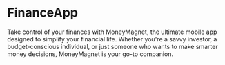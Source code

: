 # FinanceApp
Take control of your finances with MoneyMagnet, the ultimate mobile app designed to simplify your financial life. Whether you're a savvy investor, a budget-conscious individual, or just someone who wants to make smarter money decisions, MoneyMagnet is your go-to companion.
